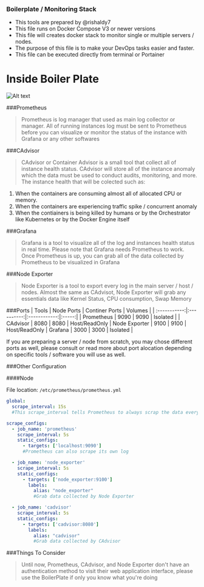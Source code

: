 ### Boilerplate / Monitoring Stack
- This tools are prepared by @rishaldy7
- This file runs on Docker Compose V3 or newer versions
- This file will creates docker stack to monitor single or multiple servers / nodes.
- The purpose of this file is to make your DevOps tasks easier and faster.
- This file can be executed directly from terminal or Portainer

# Inside Boiler Plate

![Alt text](relative%20monitoring-stack/boilerplate.png?raw=true "Boilerplate")




###Prometheus

> Prometheus is log manager that used as main log collector or manager. All of running instances log must be sent to Prometheus before you can visualize or monitor the status of the instance with Grafana or any other softwares


###CAdvisor

> CAdvisor or Container Advisor is a small tool that collect all of instance health status. CAdvisor will store all of the instance anomaly which the data must be used to conduct audits, monitoring, and more. The instance health that will be colected such as:
1.  When the containers are consuming almost all of allocated CPU or memory.
2. When the containers are experiencing traffic spike / concurrent anomaly
3. When the contiainers is being killed by humans or by the Orchestrator like Kubernetes or by the Docker Engine itself

###Grafana
> Grafana is a tool to visualize all of the log and instances health status in real time. Please note that Grafana needs Prometheus to work. Once Prometheus is up, you can grab all of the data collected by Prometheus to be visualized in Grafana

###Node Exporter
> Node Exporter is a tool to export every log in the main server / host / nodes. Almost the same as CAdvisot, Node Exporter will grab any essentials data like Kernel Status, CPU consumption, Swap Memory

###Ports
|        Tools        | Node Ports  | Continer Ports  | Volumes |
| :-----------:|:----------:|:------------:|:-----:|
| Prometheus      |      9090      |        9090        | Isolated |
| CAdvisor          |      8080      |        8080        | Host/ReadOnly
| Node Exporter  |       9100      |         9100        | Host/ReadOnly
| Grafana           |      3000       |        3000        | Isolated |

If you are preparing a server / node from scratch, you may chose different ports as well, please consult or read more about port alocation depending on specific tools / software you will use as well.


###Other Configuration

####Node

File location: `/etc/prometheus/prometheus.yml`

```yml
global:
  scrape_interval: 15s
  #This scrape_interval tells Prometheus to always scrap the data every 15 seconds

scrape_configs:
  - job_name: 'prometheus'
    scrape_interval: 5s
    static_configs:
      - targets: ['localhost:9090']
	  #Prometheus can also scrape its own log

  - job_name: 'node_exporter'
    scrape_interval: 5s
    static_configs:
      - targets: ['node_exporter:9100']
        labels:
          alias: "node_exporter"
		  #Grab data collected by Node Exporter

  - job_name: 'cadvisor'
    scrape_interval: 5s
    static_configs:
      - targets: ['cadvisor:8080']
        labels:
          alias: "cadvisor"
		  #Grab data collected by CAdvisor
```

###Things To Consider

> Until now, Prometheus, CAdvisor, and Node Exporter don't have an authentication method to visit their web application interface, please use the BoilerPlate if only you know what you're doing

